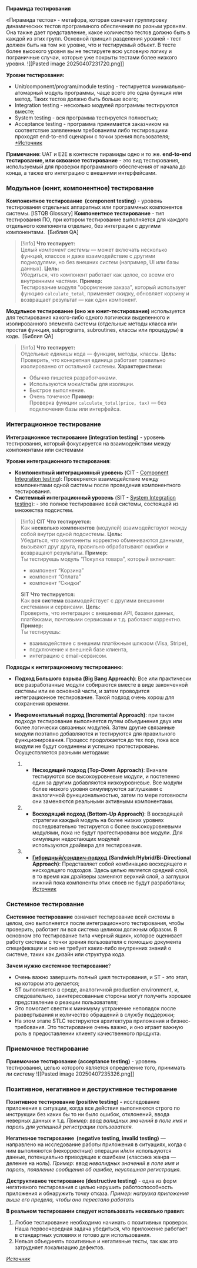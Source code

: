 **Пирамида тестирования**

«Пирамида тестов» - метафора, которая означает группировку динамических тестов программного обеспечения по разным уровням. Она также дает представление, какое количество тестов должно быть в каждой из этих групп. Основной принцип разделения уровней - тест должен быть на том же уровне, что и тестируемый объект. В тесте более высокого уровня вы не тестируете всю условную логику и пограничные случаи, которые уже покрыты тестами более низкого уровня.
![[Pasted image 20250407231720.png]]

**Уровни тестирования:**

- Unit/component/program/module testing - тестируется минимально-атомарный модуль программы, чаще всего это одна функция или метод. Таких тестов должно быть больше всего;
- Integration testing - несколько модулей программы тестируются вместе;
- System testing - вся программа тестируется полностью;
- Acceptance testing - программа принимается заказчиком на соответствие заявленным требованиям либо тестировщики проходят end-to-end сценарии с точки зрения пользователя;
[*Источник](https://vladislaveremeev.gitbook.io/qa_bible/vidy-metody-urovni-testirovaniya/piramida-urovni-testirovaniya-test-pyramid-testing-levels)

**Примечание**: UAT и E2E в контексте пирамиды одно и то же. **end-to-end тестирование, или сквозное тестирование** - это вид тестирования, используемый для проверки программного обеспечения от начала до конца, а также его интеграцию с внешними интерфейсами.

### **Модульное (юнит, компонентное) тестирование**

**Компонентное тестирование  (component testing)** - уровень тестирования отдельных аппаратных или программных компонентов системы. [ISTQB Glossary]
**Компонентное тестирование** - тип тестирования ПО, при котором тестирование выполняется для каждого отдельного компонента отдельно, без интеграции с другими компонентами.  [Библия QA]

> [!info]
> **Что тестирует:**  
> Целый _компонент системы_ — может включать несколько функций, классов и даже взаимодействие с другими подмодулями, но без внешних систем (например, UI или базы данных).
> **Цель:**  
> Убедиться, что компонент работает как целое, со всеми его внутренними частями.
> **Пример:**  
> Тестирование модуля "оформление заказа", который использует функцию `calculate_total`, применяет скидку, обновляет корзину и возвращает результат — как один компонент.

**Модульное тестирование (оно же юнит-тестирование)** используется для тестирования какого-либо одного логически выделенного и изолированного элемента системы (отдельные методы класса или простая функция, subprograms, subroutines, классы или процедуры) в коде.  [Библия QA]

> [!info]
> **Что тестирует:**  
> Отдельные _единицы_ кода — функции, методы, классы.
> **Цель:**  
> Проверить, что конкретная единица работает правильно изолированно от остальной системы.
> **Характеристики:**
> - Обычно пишется разработчиками.
> - Используются моки/стабы для изоляции.
> - Быстрое выполнение.
> - Очень точечное
> **Пример:**  
> Проверка функции `calculate_total(price, tax)` — без подключения базы или интерфейса.

### **Интеграционное тестирование**

**Интеграционное тестирование (integration testing)** - уровень тестирования, который фокусируется на взаимодействии между компонентами или системами

**Уровни интеграционного тестирования**:

- **Компонентный интеграционный уровень** (CIT - [Component Integration testing](https://www.testing.guru/what-is-component-integration-testing/)): Проверяется взаимодействие между компонентами одной системы после проведения компонентного тестирования. 
- **Системный интеграционный уровень** (SIT - [System Integration testing](https://www.softwaretestinghelp.com/system-integration-testing/)): - это полное тестирование всей системы, состоящей из множества подсистем.

> [!info]
> **CIT**
> **Что тестируется:**  
> Как **несколько компонентов** (модулей) взаимодействуют между собой внутри одной подсистемы.
> **Цель:**  
> Убедиться, что компоненты корректно обмениваются данными, вызывают друг друга, правильно обрабатывают ошибки и возвращают результаты.
> **Пример:**  
> Ты тестируешь модуль “Покупка товара”, который включает:
> - компонент “Корзина”
> - компонент “Оплата”
> - компонент “Скидки”
> 
> **SIT**
> **Что тестируется:**  
> Как **вся система** взаимодействует с другими внешними системами и сервисами.
> **Цель:**  
> Проверить, что интеграции с внешними API, базами данных, платёжками, почтовыми сервисами и т.д. работают корректно.
> **Пример:**  
> Ты тестируешь:
> - взаимодействие с внешним платёжным шлюзом (Visa, Stripe),
> - подключение к внешней базе клиента,
> - интеграцию с email-сервисом.
> 

**Подходы к интеграционному тестированию**:

- **Подход Большого взрыва (Big Bang Approach)**: Все или практически все разработанные модули собираются вместе в виде законченной системы или ее основной части, и затем проводится интеграционное тестирование. Такой подход очень хорош для сохранения времени.
- **Инкрементальный подход (Incremental Approach)**: при таком подходе тестирование выполняется путем объединения двух или более логически связанных модулей. Затем другие связанные модули поэтапно добавляются и тестируются для правильного функционирования. Процесс продолжается до тех пор, пока все модули не будут соединены и успешно протестированы. Осуществляется разными методами:

	1. - **Нисходящий подход (Top-Down Approach)**: Вначале тестируются все высокоуровневые модули, и постепенно один за другим добавляются низкоуровневые. Все модули более низкого уровня симулируются заглушками с аналогичной функциональностью, затем по мере готовности они заменяются реальными активными компонентами.
	2. - **Восходящий подход (Bottom-Up Approach)**: В восходящей стратегии каждый модуль на более низких уровнях последовательно тестируется с более высокоуровневыми модулями, пока не будут протестированы все модули. Для симуляции недостающих модулей используются драйвера для тестирования.
	3. - [**Гибридный/сэндвич-подход**](https://www.ques10.com/p/38806/describe-bi-directionalsandwitch-integration-testi/) **(Sandwich/Hybrid/Bi-Directional Approach)**: Представляет собой комбинацию восходящего и нисходящего подходов. Здесь целью является средний слой, в то время как драйверы заменяют верхний слой, а заглушки нижний пока компоненты этих слоев не будут разработаны;
[Источник](https://vladislaveremeev.gitbook.io/qa_bible/vidy-metody-urovni-testirovaniya/integracionnoe-testirovanie-integration-testing)

### **Системное тестирование**

**Системное тестирование** означает тестирование всей системы в целом, оно выполняется после интеграционного тестирования, чтобы проверить, работает ли вся система целиком должным образом. В основном это тестирование типа «черный ящик», которое оценивает работу системы с точки зрения пользователя с помощью документа спецификации и оно не требует каких-либо внутренних знаний о системе, таких как дизайн или структура кода.

**Зачем нужно системное тестирование**?

- Очень важно завершить полный цикл тестирования, и ST - это этап, на котором это делается;
- ST выполняется в среде, аналогичной production environment, и, следовательно, заинтересованные стороны могут получить хорошее представление о реакции пользователя;
- Это помогает свести к минимуму устранение неполадок после развертывания и количество обращений в службу поддержки;
- На этом этапе STLC тестируются архитектура приложения и бизнес-требования. Это тестирование очень важно, и оно играет важную роль в предоставлении клиенту качественного продукта.

### **Приемочное тестирование**

**Приемочное тестирование (acceptance testing)** - уровень тестирования, целью которого является определение того, принимать ли систему
![[Pasted image 20250407235326.png]]
### **Позитивное, негативное и деструктивное тестирование**

**Позитивное тестирование (positive testing) -** исследование приложения в ситуации, когда все действия выполняются строго по инструкции без каких бы то ни было ошибок, отклонений, ввода неверных данных и т.д.
_Пример: ввод валидных значений в поле имя и пароль для успешной регистрации пользователя._

**Негативное тестирование  (negative testing, invalid testing)** — направлено на исследование работы приложения в ситуациях, когда с ним выполняются (некорректные) операции и/или используются данные, потенциально приводящие к ошибкам (классика жанра — деление на ноль).
_Пример: ввод невалидных значений в поле имя и пароль, появление сообщения об ошибке, неуспешная регистрация._

**Деструктивное тестирование (destructive testing)** - одна из форм негативного тестирования с целью нарушить работоспособность приложения и обнаружить точку отказа.
_Пример: нагрузка приложения выше его предела, чтобы оно перестало работать_

**В реальном тестировании следует использовать несколько правил:**

1. Любое тестирование необходимо начинать с позитивных проверок. Наша первоочередная задача убедиться, что приложение работает в стандартных условиях и готово для использования.
2. Нельзя объединять позитивные и негативные тесты, так как это затрудняет локализацию дефектов.

*[Источник](https://svyatoslav.biz/software_testing_book/)*
